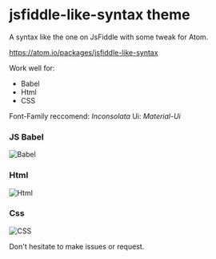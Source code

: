 # jsfiddle-like-syntax theme

A syntax like the one on JsFiddle with some tweak for Atom.

https://atom.io/packages/jsfiddle-like-syntax

Work well for:

  - Babel
  - Html
  - CSS

Font-Family reccomend: *Inconsolata*
Ui: *Material-Ui*

### JS Babel
![Babel](http://image.prntscr.com/image/a0f656e9995840ff92703e991904e7c6.png)

### Html
![Html](http://image.prntscr.com/image/7814db35cd01470cb4f890a24485f34a.png)

### Css
![CSS](http://image.prntscr.com/image/652a18aabb0d4c7ca44d8995eb788b1f.png)

Don't hesitate to make issues or request.
